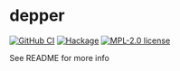 # depper

[![GitHub CI](https://github.com/chshersh/depper/workflows/CI/badge.svg)](https://github.com/chshersh/depper/actions)
[![Hackage](https://img.shields.io/hackage/v/depper.svg?logo=haskell)](https://hackage.haskell.org/package/depper)
[![MPL-2.0 license](https://img.shields.io/badge/license-MPL--2.0-blue.svg)](LICENSE)

See README for more info
